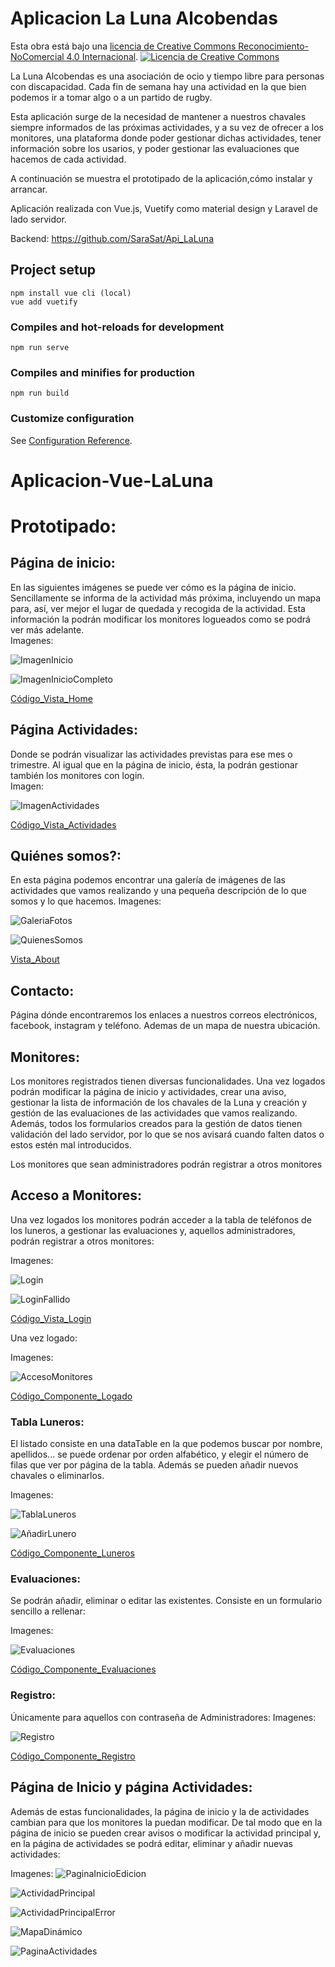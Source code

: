 # Aplicacion La Luna Alcobendas 
Esta obra está bajo una <a rel="license" href="http://creativecommons.org/licenses/by-nc/4.0/">
          licencia de Creative Commons Reconocimiento-NoComercial 4.0 Internacional</a>.
<a rel="license" href="http://creativecommons.org/licenses/by-nc/4.0/">
  <img alt="Licencia de Creative Commons" style="border-width:0" src="https://i.creativecommons.org/l/by-nc/4.0/88x31.png"/>
</a> 

La Luna Alcobendas es una asociación de ocio y tiempo libre para personas con discapacidad. Cada fin de semana hay una actividad en la que bien podemos ir a tomar algo o a un partido de rugby.

Esta aplicación surge de la necesidad de mantener a nuestros chavales siempre informados de las próximas actividades, y a su vez de ofrecer a los monitores, una plataforma donde poder gestionar dichas actividades, tener información sobre los usarios, 
y poder gestionar las evaluaciones que hacemos de cada actividad. 

A continuación se muestra el prototipado de la aplicación,cómo instalar y arrancar. 

Aplicación realizada con Vue.js, Vuetify como material design y Laravel de lado servidor. 

Backend: https://github.com/SaraSat/Api_LaLuna 

## Project setup
```
npm install vue cli (local)
vue add vuetify
```

### Compiles and hot-reloads for development
```
npm run serve
```

### Compiles and minifies for production
```
npm run build
```

### Customize configuration
See [Configuration Reference](https://cli.vuejs.org/config/).
# Aplicacion-Vue-LaLuna


# Prototipado: 

## Página de inicio: 

En las siguientes imágenes se puede ver cómo es la página de inicio. Sencillamente se informa de la actividad más próxima, 
incluyendo un mapa para, así, ver mejor el lugar de quedada y recogida de la actividad.
Esta información la podrán modificar los monitores logueados como se podrá ver más adelante.
<br>
Imagenes: 

![ImagenInicio](https://github.com/SaraSat/Aplicacion-Vue-LaLuna/tree/master/ImagesReadme/inicio1.PNG?raw=true "PaginaInicio")

![ImagenInicioCompleto](https://github.com/SaraSat/Aplicacion-Vue-LaLuna/tree/master/ImagesReadme/inicioCompleto.PNG?raw=true "PaginaInicio")

[Código_Vista_Home](https://github.com/SaraSat/Aplicacion-Vue-LaLuna/blob/master/src/views/Home.vue)<br>



## Página Actividades: 
Donde se podrán visualizar las actividades previstas para ese mes o trimestre. Al igual que en la página de inicio, ésta, la podrán gestionar también los monitores con login.
<br>
Imagen: 

![ImagenActividades](https://github.com/SaraSat/Aplicacion-Vue-LaLuna/tree/master/ImagesReadme/actividades.PNG?raw=true "PaginaActividades")

[Código_Vista_Actividades](https://github.com/SaraSat/Aplicacion-Vue-LaLuna/blob/master/src/views/Actividades.vue)


## Quiénes somos?:

En esta página podemos encontrar una galería de imágenes de las actividades que vamos realizando y una pequeña descripción de lo que somos y lo que hacemos. 
Imagenes: 

![GaleriaFotos](https://github.com/SaraSat/Aplicacion-Vue-LaLuna/tree/master/ImagesReadme/Galeria.PNG?raw=true "PaginaInicio")

![QuienesSomos](https://github.com/SaraSat/Aplicacion-Vue-LaLuna/tree/master/ImagesReadme/quienesSomos.PNG?raw=true "PaginaInicio")

[Vista_About](https://github.com/SaraSat/Aplicacion-Vue-LaLuna/blob/master/src/views/About.vue)


## Contacto: 
Página dónde encontraremos los enlaces a nuestros correos electrónicos, facebook, instagram y teléfono. Ademas de un mapa de nuestra ubicación.

## Monitores: 

Los monitores registrados tienen diversas funcionalidades. Una vez logados podrán modificar la página de inicio y actividades, crear una aviso, gestionar la lista de información de los chavales de la Luna y creación y gestión de las evaluaciones de las actividades que vamos realizando. 
Además, todos los formularios creados para la gestión de datos tienen validación del lado servidor, por lo que se nos avisará cuando falten datos o estos estén mal introducidos. 

Los monitores que sean administradores podrán registrar a otros monitores


## Acceso a Monitores: 
Una vez logados los monitores podrán acceder a la tabla de teléfonos de los luneros, a gestionar las evaluaciones y, aquellos administradores, podrán registrar a otros monitores: 

Imagenes: 

![Login](https://github.com/SaraSat/Aplicacion-Vue-LaLuna/tree/master/ImagesReadme/acceso.PNG?raw=true "Login")

![LoginFallido](https://github.com/SaraSat/Aplicacion-Vue-LaLuna/tree/master/ImagesReadme/emailNoValido.PNG?raw=true "Login")

[Código_Vista_Login](https://github.com/SaraSat/Aplicacion-Vue-LaLuna/blob/master/src/views/Login.vue)


Una vez logado:

Imagenes: 

![AccesoMonitores](https://github.com/SaraSat/Aplicacion-Vue-LaLuna/tree/master/ImagesReadme/funcionalidades.PNG?raw=true "PagMonitores")

[Código_Componente_Logado](https://github.com/SaraSat/Aplicacion-Vue-LaLuna/blob/master/src/components/Logado.vue)


### Tabla Luneros: 

El listado consiste en una dataTable en la que podemos buscar por nombre, apellidos... se puede ordenar por orden alfabético, y elegir el número de filas que ver por página de la tabla. 
Además se pueden añadir nuevos chavales o eliminarlos. 

Imagenes: 

![TablaLuneros](https://github.com/SaraSat/Aplicacion-Vue-LaLuna/tree/master/ImagesReadme/tablaChavales.PNG?raw=true "PaginaLuneros")

![AñadirLunero](https://github.com/SaraSat/Aplicacion-Vue-LaLuna/tree/master/ImagesReadme/quienesSomos.PNG?raw=true "PáginaLuneros")

[Código_Componente_Luneros](https://github.com/SaraSat/Aplicacion-Vue-LaLuna/blob/master/src/components/Luneros.vue)


### Evaluaciones: 
Se podrán añadir, eliminar o editar las existentes. Consiste en un formulario sencillo a rellenar: 

Imagenes: 

![Evaluaciones](https://github.com/SaraSat/Aplicacion-Vue-LaLuna/tree/master/ImagesReadme/Evaluaciones.PNG?raw=true "PagEvaluaciones")

[Código_Componente_Evaluaciones](https://github.com/SaraSat/Aplicacion-Vue-LaLuna/blob/master/src/components/Evaluaciones.vue)


### Registro: 
Únicamente para aquellos con contraseña de Administradores: 
Imagenes: 

![Registro](https://github.com/SaraSat/Aplicacion-Vue-LaLuna/tree/master/ImagesReadme/registro.PNG?raw=true "PagRegistro")

[Código_Componente_Registro](https://github.com/SaraSat/Aplicacion-Vue-LaLuna/blob/master/src/components/Registro.vue)



## Página de Inicio y página Actividades: 
Además de estas funcionalidades, la página de inicio y la de actividades cambian para que los monitores la puedan modificar. 
De tal modo que en la página de inicio se pueden crear avisos o modificar la actividad principal y, en la página de actividades se podrá 
editar, eliminar y añadir nuevas actividades: 

Imagenes: 
![PaginaInicioEdicion](https://github.com/SaraSat/Aplicacion-Vue-LaLuna/tree/master/ImagesReadme/edicioPagInicio.PNG?raw=true "PaginaInicio")

![ActividadPrincipal](https://github.com/SaraSat/Aplicacion-Vue-LaLuna/tree/master/ImagesReadme/edicionActividadPrincipal.PNG?raw=true "PáginaInicio")

![ActividadPrincipalError](https://github.com/SaraSat/Aplicacion-Vue-LaLuna/tree/master/ImagesReadme/manejoErroresInicio.PNG?raw=true "PáginaInicio")

![MapaDinámico](https://github.com/SaraSat/Aplicacion-Vue-LaLuna/tree/master/ImagesReadme/mapaDinámico.PNG?raw=true "PáginaInicio")

![PaginaActividades](https://github.com/SaraSat/Aplicacion-Vue-LaLuna/tree/master/ImagesReadme/EdicionActividades.PNG?raw=true "PáginaActividades")




